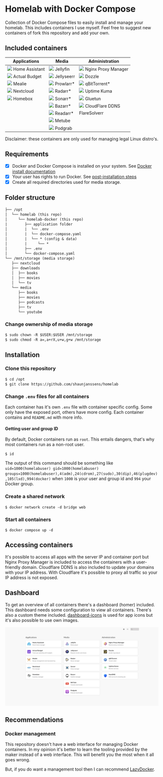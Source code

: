 # Homelab with Docker Compose

Collection of Docker Compose files to easily install and manage your homelab. This includes containers I use myself. Feel free to suggest new containers of fork this repository and add your own.

## Included containers

| Applications                                                                                                         | Media                                                                                                        | Administration                                                                                                                 |
|----------------------------------------------------------------------------------------------------------------------|--------------------------------------------------------------------------------------------------------------|--------------------------------------------------------------------------------------------------------------------------------|
| <img src="https://cdn.jsdelivr.net/gh/walkxcode/dashboard-icons/png/home-assistant.png" width="24" /> Home Assistant | <img src="https://cdn.jsdelivr.net/gh/walkxcode/dashboard-icons/png/jellyfin.png" width="24" /> Jellyfin     | <img src="https://cdn.jsdelivr.net/gh/walkxcode/dashboard-icons/png/nginx-proxy-manager.png" width="24" /> Nginx Proxy Manager |
| <img src="https://cdn.jsdelivr.net/gh/walkxcode/dashboard-icons/png/actual.png" width="24" /> Actual Budget          | <img src="https://cdn.jsdelivr.net/gh/walkxcode/dashboard-icons/png/jellyseerr.png" width="24" /> Jellyseerr | <img src="https://cdn.jsdelivr.net/gh/walkxcode/dashboard-icons/png/dozzle.png" width="24" /> Dozzle                           |
| <img src="https://cdn.jsdelivr.net/gh/walkxcode/dashboard-icons/png/mealie.png" width="24" /> Mealie                 | <img src="https://cdn.jsdelivr.net/gh/walkxcode/dashboard-icons/png/prowlarr.png" width="24" /> Prowlarr*    | <img src="https://cdn.jsdelivr.net/gh/walkxcode/dashboard-icons/png/qbittorrent.png" width="24" /> qBitTorrent*                |
| <img src="https://cdn.jsdelivr.net/gh/walkxcode/dashboard-icons/png/nextcloud.png" width="24" /> Nextcloud           | <img src="https://cdn.jsdelivr.net/gh/walkxcode/dashboard-icons/png/radarr.png" width="24" /> Radarr*        | <img src="https://cdn.jsdelivr.net/gh/walkxcode/dashboard-icons/png/uptime-kuma.png" width="24" /> Uptime Kuma                 |
| <img src="https://cdn.jsdelivr.net/gh/walkxcode/dashboard-icons/png/homebox.png" width="24" /> Homebox               | <img src="https://cdn.jsdelivr.net/gh/walkxcode/dashboard-icons/png/sonarr.png" width="24" /> Sonarr*        | <img src="https://cdn.jsdelivr.net/gh/walkxcode/dashboard-icons/png/gluetun.png" width="24" /> Gluetun                         |
|                                                                                                                      | <img src="https://cdn.jsdelivr.net/gh/walkxcode/dashboard-icons/png/bazarr.png" width="24" /> Bazarr*        | <img src="https://cdn.jsdelivr.net/gh/walkxcode/dashboard-icons/png/cloudflare.png" width="24" /> CloudFlare DDNS              |
|                                                                                                                      | <img src="https://cdn.jsdelivr.net/gh/walkxcode/dashboard-icons/png/readarr.png" width="24" /> Readarr*      | FlareSolverr                                                                                                                   |
|                                                                                                                      | <img src="https://cdn.jsdelivr.net/gh/walkxcode/dashboard-icons/png/metube.png" width="24" /> Metube         |                                                                                                                                |
|                                                                                                                      | <img src="https://cdn.jsdelivr.net/gh/walkxcode/dashboard-icons/png/podgrab.png" width="24" /> Podgrab       |                                                                                                                                |

Disclaimer: these containers are only used for managing legal Linux distro's. 

## Requirements

- [x] Docker and Docker Compose is installed on your system. See [Docker install documentation](https://docs.docker.com/engine/install/)
- [x] Your user has rights to run Docker. See [post-installation steps](https://docs.docker.com/engine/install/)
- [x] Create all required directories used for media storage.

## Folder structure

```
├── /opt
│  └── homelab (this repo)
│     └── homelab-docker (this repo)
|        ├── application folder
│        |  └── .env
│        |  └── docker-compose.yaml
│        |  └── * (config & data)
│        |     └── *
│        ├── .env
│        └── docker-compose.yaml
└── /mnt/storage (media storage)
   ├── nextcloud
   ├── downloads
   │  ├── books
   │  ├── movies
   │  └── tv
   └── media
      ├── books
      ├── movies
      ├── podcasts
      ├── tv
      └── youtube
```

### Change ownership of media storage

```shell
$ sudo chown -R $USER:$USER /mnt/storage
$ sudo chmod -R a=,a+rX,u+w,g+w /mnt/storage
```

## Installation

### Clone this repository

```shell
$ cd /opt
$ git clone https://github.com/shaunjanssens/homelab
```

### Change `.env` files for all containers

Each container has it's own `.env` file with container specific config. Some only have the exposed port, others have more config. Each container contains and `README.md` with more info.

#### Getting user and group ID

By default, Docker containers run as `root`. This entails dangers, that's why most containers run as a non-root user.

```shell
$ id
```

The output of this command should be something like `uid=1000(homelabuser) gid=1000(homelabuser) groups=1000(homelabuser),4(adm),24(cdrom),27(sudo),30(dip),46(plugdev),105(lxd),994(docker)` when `1000` is your user and group id and `994` your Docker group.

### Create a shared network

```shell
$ docker network create -d bridge web
```

### Start all containers

```shell
$ docker compose up -d
```

## Accessing containers

It's possible to access all apps with the server IP and container port but Nginx Proxy Manager is included to access the containers with a user-friendly domain. Cloudflare DDNS is also included to update your domains with your IP address. With Cloudflare it's possible to proxy all traffic so your IP address is not exposed.

## Dashboard

To get an overview of all containers there's a dashboard (homer) included. This dashboard needs some configuration to view all containers. There's also a custom theme included. [dashboard-icons](https://github.com/walkxcode/dashboard-icons) is used for app icons but it's also possible to use own images.

![Screenshot of Homer dashboard](assets/dashboard.jpg)

## Recommendations

### Docker management

This repository doesn't have a web interface for managing Docker containers. In my opinion it's better to learn the tooling provided by the maker instead of a web interface. This will benefit you the most when it all goes wrong.

But, if you do want a management tool then I can recommend [LazyDocker](https://github.com/jesseduffield/lazydocker).